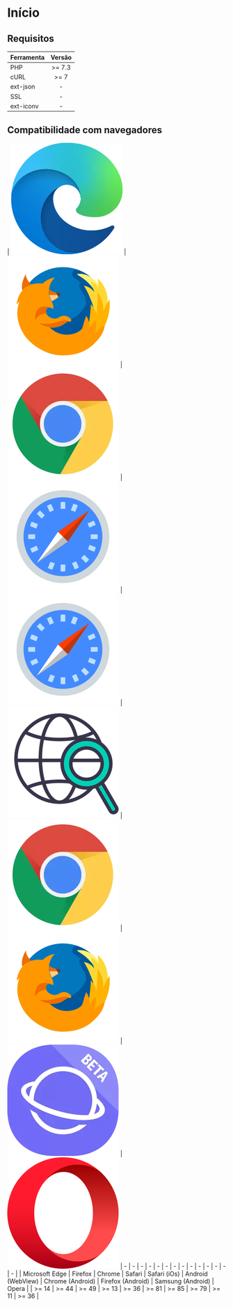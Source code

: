 # Início

## Requisitos

| Ferramenta | Versão |
| ---------- | :----: |
| PHP | >= 7.3 |
| cURL | >= 7 |
| ext-json | - |
| SSL | - |
| ext-iconv | - |

## Compatibilidade com navegadores

| ![](/assets/browsers/edge.webp) | ![](/assets/browsers/firefox.webp) | ![](/assets/browsers/chrome.webp) | ![](/assets/browsers/safari.webp) | ![](/assets/browsers/safari.webp) | ![](/assets/browsers/browser_02.webp) | ![](/assets/browsers/chrome.webp) | ![](/assets/browsers/firefox.webp) | ![](/assets/browsers/browser_01.webp) | ![](/assets/browsers/opera.webp)
| - | - | - | - | - | - | - | - | - | - | - | - | - | - |
| Microsoft Edge | Firefox | Chrome | Safari | Safari (iOs) | Android (WebView) | Chrome (Android) | Firefox (Android) | Samsung (Android) | Opera |
| >= 14 | >= 44 | >= 49 | >= 13 | >= 36 | >= 81 | >= 85 | >= 79 | >= 11 | >= 36 |